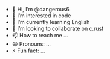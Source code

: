 - 👋 Hi, I’m @dangerous6
- 👀 I’m interested in code
- 🌱 I’m currently learning English 
- 💞️ I’m looking to collaborate on c.rust
- 📫 How to reach me ...
- 😄 Pronouns: ...
- ⚡ Fun fact: ...

<!---
dangerous6/dangerous6 is a ✨ special ✨ repository because its `README.md` (this file) appears on your GitHub profile.
You can click the Preview link to take a look at your changes.
--->
